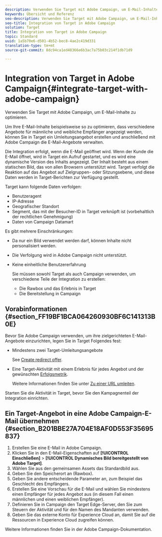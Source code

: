 ```yaml
---
description: Verwenden Sie Target mit Adobe Campaign, um E-Mail-Inhalte zu optimieren.
keywords: Übersicht und Referenz
seo-description: Verwenden Sie Target mit Adobe Campaign, um E-Mail-Inhalte zu optimieren.
seo-title: Integration von Target in Adobe Campaign
solution: Target
title: Integration von Target in Adobe Campaign
topic: Standard
uuid: 1a5b70e6-d501-4b52-bec8-4ae2c419d331
translation-type: tm+mt
source-git-commit: 8dc94ca1ed48366e6b3ac7a75b03c214f1db71d9

---
```



# Integration von Target in Adobe Campaign{#integrate-target-with-adobe-campaign}

Verwenden Sie Target mit Adobe Campaign, um E-Mail-Inhalte zu optimieren.

Um Ihre E-Mail-Inhalte beispielsweise so zu optimieren, dass verschiedene Angebote für männliche und weibliche Empfänger angezeigt werden, können Sie in Target ein Umleitungsangebot erstellen und anschließend mit Adobe Campaign die E-Mail-Angebote verwalten.

Die Integration erfolgt, wenn die E-Mail geöffnet wird. Wenn der Kunde die E-Mail öffnet, wird in Target ein Aufruf gestartet, und es wird eine dynamische Version des Inhalts angezeigt. Der Inhalt besteht aus einem statischen Bild, das von allen Browsern unterstützt wird. Target verfolgt die Reaktion auf das Angebot auf Zielgruppen- oder Sitzungsebene, und diese Daten werden in Target-Berichten zur Verfügung gestellt.

Target kann folgende Daten verfolgen:

* Benutzeragent
* IP-Adresse
* Geografischer Standort
* Segment, das mit der Besucher-ID in Target verknüpft ist (vorbehaltlich der rechtlichen Genehmigung)
* Daten von Campaign Datamart

Es gibt mehrere Einschränkungen:

* Da nur ein Bild verwendet werden darf, können Inhalte nicht personalisiert werden.
* Die Verfolgung wird in Adobe Campaign nicht unterstützt.
* Keine einheitliche Benutzererfahrung

   Sie müssen sowohl Target als auch Campaign verwenden, um verschiedene Teile der Integration zu erstellen:

   * Die Rawbox und das Erlebnis in Target
   * Die Bereitstellung in Campaign

## Vorabinformationen  {#section_FF19BF1BCA064260930BF6C141313B0E}

Bevor Sie Adobe Campaign verwenden, um ihre zielgerichteten E-Mail-Angebote einzurichten, legen Sie in Target Folgendes fest:

* Mindestens zwei Target-Umleitungsangebote

   See [Create redirect offer](/help/c-experiences/c-manage-content/offer-redirect.md).
* Eine Target-Aktivität mit einem Erlebnis für jedes Angebot und der gewünschten [Erfolgsmetrik](/help/c-activities/r-success-metrics/success-metrics.md).

   Weitere Informationen finden Sie unter [Zu einer URL umleiten](/help/c-experiences/c-visual-experience-composer/redirect-offer.md).

Starten Sie die Aktivität in Target, bevor Sie den Kampagnenteil der Integration einrichten.

## Ein Target-Angebot in eine Adobe Campaign-E-Mail übernehmen  {#section_B201BBE27A704E18AF0D553F35695837}

1. Erstellen Sie eine E-Mail in Adobe Campaign.
1. Klicken Sie in den E-Mail-Eigenschaften auf **[!UICONTROL Einschließen]** &gt; **[!UICONTROL Dynamisches Bild bereitgestellt von Adobe Target]**.
1. Wählen Sie aus den gemeinsamen Assets das Standardbild aus.
1. Geben Sie den Speicherort an (Rawbox).
1. Geben Sie andere entscheidende Parameter an, zum Beispiel das Geschlecht des Empfängers.
1. Erstellen Sie eine Vorschau für die E-Mail und wählen Sie mindestens einen Empfänger für jedes Angebot aus (in diesem Fall einen männlichen und einen weiblichen Empfänger).
1. Definieren Sie in Campaign den Target Edge-Server, den Sie zum Steuern der Aktivität und für den Namen des Mandanten verwenden.
1. Geben Sie das externe Konto für Experience Cloud an, damit Sie auf die Ressourcen in Experience Cloud zugreifen können.

Weitere Informationen finden Sie in der Adobe Campaign-Dokumentation.

